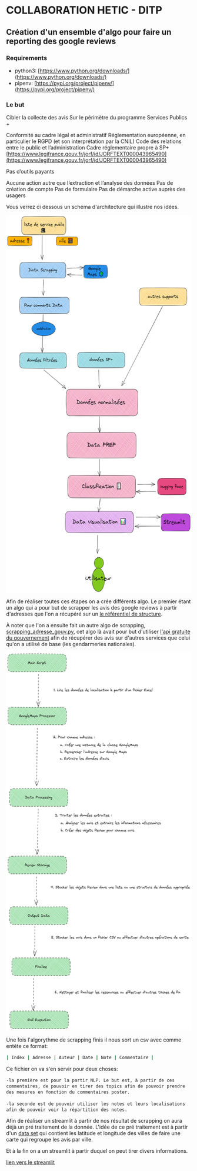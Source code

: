 # COLLABORATION HETIC - DITP

## Création d'un ensemble d'algo pour faire un reporting des google reviews 

### Requirements

- python3: [https://www.python.org/downloads/](https://www.python.org/downloads/)
- pipenv: [https://pypi.org/project/pipenv/](https://pypi.org/project/pipenv/)
  
### Le but

Cibler la collecte des avis 
Sur le périmètre du programme Services Publics + 

Conformité au cadre légal et administratif
Réglementation européenne, en particulier le RGPD (et son interprétation par la CNIL)
Code des relations entre le public et l’administration
Cadre réglementaire propre à SP+ [https://www.legifrance.gouv.fr/jorf/id/JORFTEXT000043965490](https://www.legifrance.gouv.fr/jorf/id/JORFTEXT000043965490)


Pas d’outils payants

Aucune action autre que l’extraction et l’analyse des données 
Pas de création de compte
Pas de formulaire
Pas de démarche active auprès des usagers

Vous verrez ci dessous un schéma d'architecture qui illustre nos idées.

<p align="center">
    <img src="image/schemaarchi.png" height="1028" align="center">
</p>

Afin de réaliser toutes ces étapes on a crée différents algo.
Le premier étant un algo qui a pour but de scrapper les avis des google reviews à partir d'adresses que l'on a récupéré sur un [le référentiel de structure](https://www.data.gouv.fr/fr/datasets/referentiel-structure-de-la-plateforme-services-publics-plus-de-la-ditp/).

À noter que l'on a ensuite fait un autre algo de scrapping, [scrapping_adresse_gouv.py](https://github.com/LonneQuent/PE-x-DTIP/blob/main/scrapping/scrapping_adresse_gouv.py), cet algo là avait pour but d'utiliser [l'api gratuite du gouvernement](https://api.gouv.fr/documentation/api_etablissements_publics) afin de récupérer des avis sur d'autres services que celui qu'on a utilisé de base (les gendarmeries nationales).

<p align="center">
    <img src="image/scrappingalgo.png" height="1028">
</p>

Une fois l'algorythme de scrapping finis il nous sort un csv avec comme entête ce format:

```bash
| Index | Adresse | Auteur | Date | Note | Commentaire |
```

Ce fichier on va s'en servir pour deux choses:

    -la première est pour la partir NLP. Le but est, à partir de ces commentaires, de pouvoir en tirer des topics afin de pouvoir prendre des mesures en fonction du commentaires poster.

    -la seconde est de pouvoir utiliser les notes et leurs localisations afin de pouvoir voir la répartition des notes.

Afin de réaliser un streamlit à partir de nos résultat de scrapping on aura déjà un pré traitement de la donnée. L'idée de ce pré traitement est à partir d'un [data set](https://simplemaps.com/data/fr-cities) qui contient les latitude et longitude des villes de faire une carte qui regroupe les avis par ville.

Et à la fin on a un streamlit à partir duquel on peut tirer divers informations.

[lien vers le streamlit](https://lonnequent-pe-x-dtip-streamlit-eagk6f.streamlit.app/)